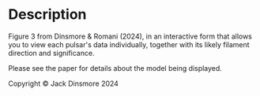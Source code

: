 # Description

Figure 3 from Dinsmore & Romani (2024), in an interactive form that allows you to view each pulsar's data individually, together with its likely filament direction and significance.

Please see the paper for details about the model being displayed.

Copyright &copy; Jack Dinsmore 2024